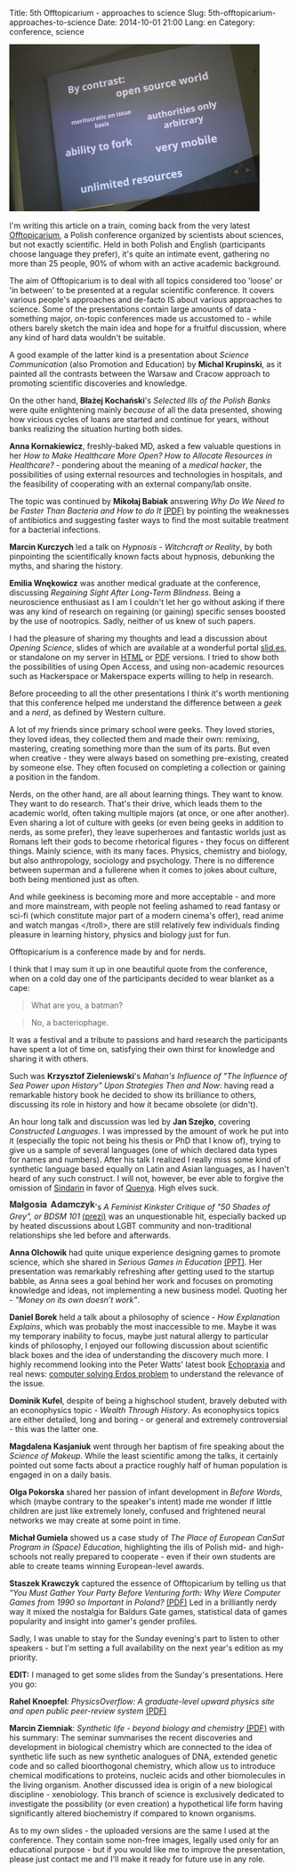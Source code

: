 Title: 5th Offtopicarium - approaches to science
Slug: 5th-offtopicarium-approaches-to-science
Date: 2014-10-01 21:00
Lang: en
Category: conference, science

<a href="images/04_offtopicarium/opensource.jpg">
  <img class="article-img" src="images/04_offtopicarium/opensource.jpg" style="width: auto; height: 300px;" title="Opening Science">
</a>

I'm writing this article on a train, coming back from the very latest [Offtopicarium], a Polish conference organized by scientists about sciences, but not exactly scientific. Held in both Polish and English (participants choose language they prefer), it's quite an intimate event, gathering no more than 25 people, 90% of whom with an active academic background.

The aim of Offtopicarium is to deal with all topics considered too 'loose' or 'in between' to be presented at a regular scientific conference. It covers various people's approaches and de-facto IS about various approaches to science. Some of the presentations contain large amounts of data - something major, on-topic conferences made us accustomed to - while others barely sketch the main idea and hope for a fruitful discussion, where any kind of hard data wouldn't be suitable.

A good example of the latter kind is a presentation about *Science Communication* (also Promotion and Education) by **Michal Krupinski**, as it painted all the contrasts between the Warsaw and Cracow approach to promoting scientific discoveries and knowledge.

On the other hand, **Błażej Kochański**'s *Selected Ills of the Polish Banks* were quite enlightening mainly *because* of all the data presented, showing how vicious cycles of loans are started and continue for years, without banks realizing the situation hurting both sides.

**Anna Kornakiewicz**, freshly-baked MD, asked a few valuable questions in her *How to Make Healthcare More Open? How to Allocate Resources in Healthcare?* - pondering about the meaning of a *medical hacker*, the possibilities of using external resources and technologies in hospitals, and the feasibility of cooperating with an external company/lab onsite.

The topic was continued by **Mikołaj Babiak** answering *Why Do We Need to be Faster Than Bacteria and How to do It* [(PDF)](/slides/5th_offtopicarium/Mikolaj_Babiak.pdf) by pointing the weaknesses of antibiotics and suggesting faster ways to find the most suitable treatment for a bacterial infections.

**Marcin Kurczych** led a talk on *Hypnosis - Witchcraft or Reality*, by both pinpointing the scientifically known facts about hypnosis, debunking the myths, and sharing the history.

**Emilia Wnękowicz** was another medical graduate at the conference, discussing *Regaining Sight After Long-Term Blindness*. Being a neuroscience enthusiast as I am I couldn't let her go without asking if there was any kind of research on regaining (or gaining) specific senses boosted by the use of nootropics. Sadly, neither of us knew of such papers.

I had the pleasure of sharing my thoughts and lead a discussion about *Opening Science*, slides of which are available at a wonderful portal [slid.es], or standalone on my server in [HTML] or [PDF] versions. I tried to show both the possibilities of using Open Access, and using non-academic resources such as Hackerspace or Makerspace experts willing to help in research.

Before proceeding to all the other presentations I think it's worth mentioning that this conference helped me understand the difference between a *geek* and a *nerd*, as defined by Western culture. 

A lot of my friends since primary school were geeks. They loved stories, they loved ideas, they collected them and made their own: remixing, mastering, creating something more than the sum of its parts. But even when creative - they were always based on something pre-existing, created by someone else. They often focused on completing a collection or gaining a position in the fandom.

Nerds, on the other hand, are all about learning things. They want to know. They want to do research. That's their drive, which leads them to the academic world, often taking multiple majors (at once, or one after another). Even sharing a lot of culture with geeks (or even being geeks in addition to nerds, as some prefer), they leave superheroes and fantastic worlds just as Romans left their gods to become rhetorical figures - they focus on different things. Mainly science, with its many faces. Physics, chemistry and biology, but also anthropology, sociology and psychology. There is no difference between superman and a fullerene when it comes to jokes about culture, both being mentioned just as often.

And while geekiness is becoming more and more acceptable - and more and more mainstream, with people not feeling ashamed to read fantasy or sci-fi (which constitute major part of a modern cinema's offer), read anime and watch mangas &lt;/troll&gt;, there are still relatively few individuals finding pleasure in learning history, physics and biology just for fun.

Offtopicarium is a conference made by and for nerds.

I think that I may sum it up in one beautiful quote from the conference, when on a cold day one of the participants decided to wear blanket as a cape:
>What are you, a batman?

>No, a bacteriophage.

It was a festival and a tribute to passions and hard research the participants have spent a lot of time on, satisfying their own thirst for knowledge and sharing it with others.

Such was **Krzysztof Zieleniewski**'s *Mahan's Influence of "The Influence of Sea Power upon History" Upon Strategies Then and Now*: having read a remarkable history book he decided to show its brilliance to others, discussing its role in history and how it became obsolete (or didn't).

An hour long talk and discussion was led by **Jan Szejko**, covering *Constructed Languages*. I was impressed by the amount of work he put into it (especially the topic not being his thesis or PhD that I know of), trying to give us a sample of several languages (one of which declared data types for names and numbers). After his talk I realized I really miss some kind of synthetic language based equally on Latin and Asian languages, as I haven't heard of any such construct. I will not, however, be ever able to forgive the omission of [Sindarin] in favor of [Quenya]. High elves suck.

<img src="images/04_offtopicarium/malgosia.png" style="margin-bottom: -1px;"></img>'s *A Feminist Kinkster Critique of "50 Shades of Grey", or BDSM 101* [(prezi)](http://prezi.com/vrhctcb1ekw_/a-feminist-kinkster-critique-of-fsog/) was an unquestionable hit, especially backed up by heated discussions about LGBT community and non-traditional relationships she led before and afterwards.

**Anna Olchowik** had quite unique experience designing games to promote science, which she shared in *Serious Games in Education* [(PPT)](slides/5th_offtopicarium/anna_olchowik.ppt). Her presentation was remarkably refreshing after getting used to the startup babble, as Anna sees a goal behind her work and focuses on promoting knowledge and ideas, not implementing a new business model. Quoting her - *"Money on its own doesn’t work"*.

**Daniel Borek** held a talk about a philosophy of science - *How Explanation Explains*, which was probably the most inaccessible to me. Maybe it was my temporary inability to focus, maybe just natural allergy to particular kinds of philosophy, I enjoyed our following discussion about scientific black boxes and the idea of understanding the discovery much more. I highly recommend looking into the Peter Watts' latest book [Echopraxia] and real news: [computer solving Erdos problem] to understand the relevance of the issue.

**Dominik Kufel**, despite of being a highschool student, bravely debuted with an econophysics topic - *Wealth Through History*. As econophysics topics are either detailed, long and boring - or general and extremely controversial - this was the latter one.

**Magdalena Kasjaniuk** went through her baptism of fire speaking about the *Science of Makeup*. While the least scientific among the talks, it certainly pointed out some facts about a practice roughly half of human population is engaged in on a daily basis.

**Olga Pokorska** shared her passion of infant development in *Before Words*, which (maybe contrary to the speaker's intent) made me wonder if little children are just like extremely lonely, confused and frightened neural networks we may create at some point in time.

**Michał Gumiela** showed us a case study of *The Place of European CanSat Program in (Space) Education*, highlighting the ills of Polish mid- and high-schools not really prepared to cooperate - even if their own students are able to create teams winning European-level awards.

**Staszek Krawczyk** captured the essence of Offtopicarium by telling us that *"You Must Gather Your Party Before Venturing forth: Why Were Computer Games from 1990 so Important in Poland?* [(PDF)](slides/5th_offtopicarium/staszek_krawczyk.pdf) Led in a brilliantly nerdy way it mixed the nostalgia for Baldurs Gate games, statistical data of games popularity and insight into gamer's gender profiles.

Sadly, I was unable to stay for the Sunday evening's part to listen to other speakers - but I'm setting a full availability on the next year's edition as my priority.

**EDIT:** I managed to get some slides from the Sunday's presentations. Here you go:

**Rahel Knoepfel**: *PhysicsOverflow: A graduate-level upward physics site and open public peer-review system* [(PDF)](slides/5th_offtopicarium/PhysicsOverflow.pdf)

**Marcin Ziemniak**: *Synthetic life - beyond biology and chemistry* [(PDF)](slides/5th_offtopicarium/M-Ziemniak-Synthetic-life-2.pdf) with his summary: The seminar summarises the recent discoveries and development in biological chemistry which are connected to the idea of  synthetic life such as new synthetic analogues of DNA, extended genetic code and so called bioorthogonal chemistry, which allow us to introduce chemical modifications to proteins, nucleic acids and other biomolecules in the living organism. Another discussed idea is origin of a new biological discipline - xenobiology. This branch of science is exclusively dedicated to investigate the possibility (or even creation) a hypothetical life form having significantly altered biochemistry if compared to known organisms.

As to my own slides - the uploaded versions are the same I used at the conference. They contain some non-free images, legally used only for an educational purpose - but if you would like me to improve the presentation, please just contact me and I'll make it ready for future use in any role.

[Offtopicarium]: http://offtopicarium.wikidot.com/
[slid.es]: https://slides.com/pawelchojnacki/openingscience/
[html]: slides/5th_offtopicarium/openingscience.html
[pdf]: slides/5th_offtopicarium/openingscience.pdf
[computer solving Erdos problem]: http://www.independent.co.uk/life-style/gadgets-and-tech/news/computer-cracks-erds-puzzle--but-no-human-brain-can-check-the-answer-9137097.html
[Echopraxia]: http://rifters.com/
[Sindarin]: http://en.wikipedia.org/wiki/Sindarin
[Quenya]: http://en.wikipedia.org/wiki/Quenya
